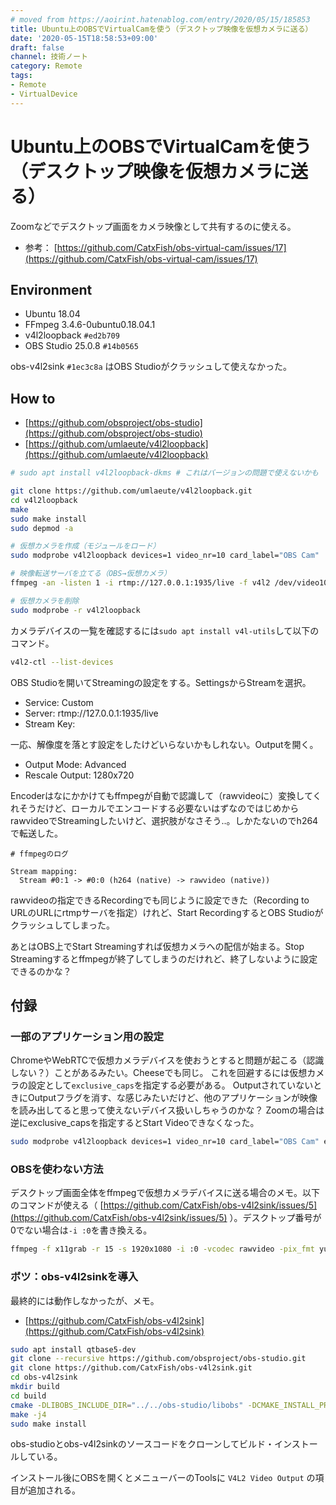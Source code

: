 ```yaml
---
# moved from https://aoirint.hatenablog.com/entry/2020/05/15/185853
title: Ubuntu上のOBSでVirtualCamを使う（デスクトップ映像を仮想カメラに送る）
date: '2020-05-15T18:58:53+09:00'
draft: false
channel: 技術ノート
category: Remote
tags:
- Remote
- VirtualDevice
---
```

# Ubuntu上のOBSでVirtualCamを使う（デスクトップ映像を仮想カメラに送る）

Zoomなどでデスクトップ画面をカメラ映像として共有するのに使える。

- 参考： [https://github.com/CatxFish/obs-virtual-cam/issues/17](https://github.com/CatxFish/obs-virtual-cam/issues/17)

## Environment

- Ubuntu 18.04
- FFmpeg 3.4.6-0ubuntu0.18.04.1
- v4l2loopback `#ed2b709`
- OBS Studio 25.0.8 `#14b0565`

obs-v4l2sink `#1ec3c8a` はOBS Studioがクラッシュして使えなかった。

## How to

- [https://github.com/obsproject/obs-studio](https://github.com/obsproject/obs-studio)
- [https://github.com/umlaeute/v4l2loopback](https://github.com/umlaeute/v4l2loopback)

```sh
# sudo apt install v4l2loopback-dkms # これはバージョンの問題で使えないかも

git clone https://github.com/umlaeute/v4l2loopback.git
cd v4l2loopback
make
sudo make install
sudo depmod -a
```

```sh
# 仮想カメラを作成（モジュールをロード）
sudo modprobe v4l2loopback devices=1 video_nr=10 card_label="OBS Cam"

# 映像転送サーバを立てる（OBS→仮想カメラ）
ffmpeg -an -listen 1 -i rtmp://127.0.0.1:1935/live -f v4l2 /dev/video10

# 仮想カメラを削除
sudo modprobe -r v4l2loopback
```

カメラデバイスの一覧を確認するには`sudo apt install v4l-utils`して以下のコマンド。

```sh
v4l2-ctl --list-devices
```

OBS Studioを開いてStreamingの設定をする。SettingsからStreamを選択。

- Service: Custom
- Server: rtmp://127.0.0.1:1935/live
- Stream Key:

一応、解像度を落とす設定をしたけどいらないかもしれない。Outputを開く。

- Output Mode: Advanced
- Rescale Output: 1280x720

Encoderはなにかかけてもffmpegが自動で認識して（rawvideoに）変換してくれそうだけど、ローカルでエンコードする必要ないはずなのではじめからrawvideoでStreamingしたいけど、選択肢がなさそう..。しかたないのでh264で転送した。

```plain
# ffmpegのログ

Stream mapping:
  Stream #0:1 -> #0:0 (h264 (native) -> rawvideo (native))
```

rawvideoの指定できるRecordingでも同じように設定できた（Recording to URLのURLにrtmpサーバを指定）けれど、Start RecordingするとOBS Studioがクラッシュしてしまった。

あとはOBS上でStart Streamingすれば仮想カメラへの配信が始まる。Stop Streamingするとffmpegが終了してしまうのだけれど、終了しないように設定できるのかな？

## 付録

### 一部のアプリケーション用の設定

ChromeやWebRTCで仮想カメラデバイスを使おうとすると問題が起こる（認識しない？）ことがあるみたい。Cheeseでも同じ。
これを回避するには仮想カメラの設定として`exclusive_caps`を指定する必要がある。
OutputされていないときにOutputフラグを消す、な感じみたいだけど、他のアプリケーションが映像を読み出してると思って使えないデバイス扱いしちゃうのかな？
Zoomの場合は逆にexclusive_capsを指定するとStart Videoできなくなった。

```sh
sudo modprobe v4l2loopback devices=1 video_nr=10 card_label="OBS Cam" exclusive_caps=1
```

### OBSを使わない方法

デスクトップ画面全体をffmpegで仮想カメラデバイスに送る場合のメモ。以下のコマンドが使える（ [https://github.com/CatxFish/obs-v4l2sink/issues/5](https://github.com/CatxFish/obs-v4l2sink/issues/5) ）。デスクトップ番号が0でない場合は`-i :0`を書き換える。

```sh
ffmpeg -f x11grab -r 15 -s 1920x1080 -i :0 -vcodec rawvideo -pix_fmt yuv420p -threads 0 -f v4l2 /dev/video0
```

### ボツ：obs-v4l2sinkを導入

最終的には動作しなかったが、メモ。

- [https://github.com/CatxFish/obs-v4l2sink](https://github.com/CatxFish/obs-v4l2sink)

```sh
sudo apt install qtbase5-dev
git clone --recursive https://github.com/obsproject/obs-studio.git
git clone https://github.com/CatxFish/obs-v4l2sink.git
cd obs-v4l2sink
mkdir build
cd build
cmake -DLIBOBS_INCLUDE_DIR="../../obs-studio/libobs" -DCMAKE_INSTALL_PREFIX=/usr ..
make -j4
sudo make install
```

obs-studioとobs-v4l2sinkのソースコードをクローンしてビルド・インストールしている。

インストール後にOBSを開くとメニューバーのToolsに `V4L2 Video Output` の項目が追加される。
